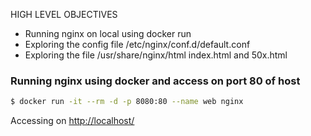 

HIGH LEVEL OBJECTIVES 
- Running nginx on local using docker run
- Exploring the config file /etc/nginx/conf.d/default.conf
- Exploring the file /usr/share/nginx/html index.html and 50x.html

### Running nginx using docker and access on port 80 of host

```bash
$ docker run -it --rm -d -p 8080:80 --name web nginx


```

Accessing on [http://localhost/](http://localhost/)


#